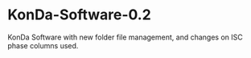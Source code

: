 # KonDa-Software-0.2
KonDa Software with new folder file management, and changes on ISC phase columns used.
